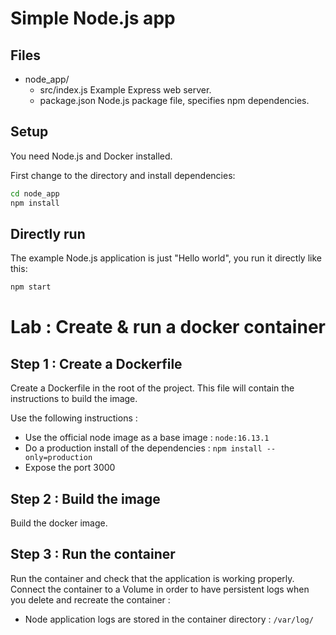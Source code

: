 # Simple Node.js app

## Files

- node_app/
  - src/index.js      Example Express web server.
  - package.json      Node.js package file, specifies npm dependencies.

## Setup

You need Node.js and Docker installed.

First change to the directory and install dependencies:

```bash
cd node_app
npm install
```

## Directly run

The example Node.js application is just "Hello world", you run it directly like this:

```bash
npm start
```


# Lab : Create & run a docker container

## Step 1 : Create a Dockerfile

Create a Dockerfile in the root of the project. This file will contain the instructions to build the image.

Use the following instructions :
* Use the official node image as a base image : `node:16.13.1`
* Do a production install of the dependencies : `npm install --only=production`
* Expose the port 3000

## Step 2 : Build the image

Build the docker image.

## Step 3 : Run the container

Run the container and check that the application is working properly.
Connect the container to a Volume in order to have persistent logs when you delete and recreate the container :
* Node application logs are stored in the container directory : `/var/log/`

